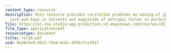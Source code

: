 ```yaml
---
content_type: resource
description: This resource provides recitation problems on mixing of species, molecular
  lock and keys in solvents and magnitude of entropic forces in porteins.
file: https://ol-ocw-studio-app-production.s3.amazonaws.com/courses/20-110j-thermodynamics-of-biomolecular-systems-fall-2005/8a30cbe9d912f3e40c6c4f45cfcef91f_rec16.pdf
file_type: application/pdf
resourcetype: Document
title: rec16.pdf
uid: 8a30cbe9-d912-f3e4-0c6c-4f45cfcef91f
---
```

